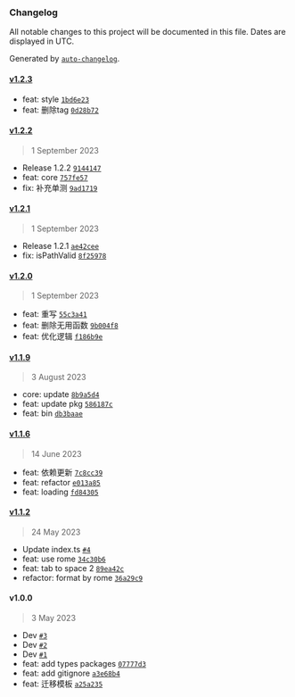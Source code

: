 ### Changelog

All notable changes to this project will be documented in this file. Dates are displayed in UTC.

Generated by [`auto-changelog`](https://github.com/CookPete/auto-changelog).

#### [v1.2.3](https://github.com/binghuis/create-hotpot/compare/v1.2.2...v1.2.3)

- feat: style [`1bd6e23`](https://github.com/binghuis/create-hotpot/commit/1bd6e238f87663df2e0c29c3aa9ad36ed047a669)
- feat: 删除tag [`0d28b72`](https://github.com/binghuis/create-hotpot/commit/0d28b72f58c79a07036e173f149639c231373cf5)

#### [v1.2.2](https://github.com/binghuis/create-hotpot/compare/v1.2.1...v1.2.2)

> 1 September 2023

- Release 1.2.2 [`9144147`](https://github.com/binghuis/create-hotpot/commit/914414734a9a6056d32a557a08939d68d1530ccb)
- feat: core [`757fe57`](https://github.com/binghuis/create-hotpot/commit/757fe572ac35d48edd611fd88de2d3fd9fa8ea0c)
- fix: 补充单测 [`9ad1719`](https://github.com/binghuis/create-hotpot/commit/9ad17193838d32a6ed26f195282f39e73b9509de)

#### [v1.2.1](https://github.com/binghuis/create-hotpot/compare/v1.2.0...v1.2.1)

> 1 September 2023

- Release 1.2.1 [`ae42cee`](https://github.com/binghuis/create-hotpot/commit/ae42cee13e80ef65e6243404b1098b9db5b7dc54)
- fix: isPathValid [`8f25978`](https://github.com/binghuis/create-hotpot/commit/8f259783686718dcaaf568ed2b32ca66a77fb1a7)

#### [v1.2.0](https://github.com/binghuis/create-hotpot/compare/v1.1.9...v1.2.0)

> 1 September 2023

- feat: 重写 [`55c3a41`](https://github.com/binghuis/create-hotpot/commit/55c3a41d5f6d9b3a8376ee583d34924806ea1a49)
- feat: 删除无用函数 [`9b004f8`](https://github.com/binghuis/create-hotpot/commit/9b004f8694dca251576951e49c72ff8ce8b9958b)
- feat: 优化逻辑 [`f186b9e`](https://github.com/binghuis/create-hotpot/commit/f186b9e323dee15e63a5bc47eb229a93bdbe6298)

#### [v1.1.9](https://github.com/binghuis/create-hotpot/compare/v1.1.6...v1.1.9)

> 3 August 2023

- core: update [`8b9a5d4`](https://github.com/binghuis/create-hotpot/commit/8b9a5d47470700ff80f6f0975ea621f746720961)
- feat: update pkg [`586187c`](https://github.com/binghuis/create-hotpot/commit/586187cf6ae56aa1b425e7588c5b390b71bb029b)
- feat: bin [`db3baae`](https://github.com/binghuis/create-hotpot/commit/db3baae5d3ea2538e9be40708e50cd66744283ca)

#### [v1.1.6](https://github.com/binghuis/create-hotpot/compare/v1.1.2...v1.1.6)

> 14 June 2023

- feat: 依赖更新 [`7c8cc39`](https://github.com/binghuis/create-hotpot/commit/7c8cc39a4f8b1bbfb49199d353902254d31a4644)
- feat: refactor [`e013a85`](https://github.com/binghuis/create-hotpot/commit/e013a85c192d3db32ae92d0bcfc1e946e5a0bb3e)
- feat: loading [`fd84305`](https://github.com/binghuis/create-hotpot/commit/fd84305e6d62229510958bf9da2a9a3c23795714)

#### [v1.1.2](https://github.com/binghuis/create-hotpot/compare/v1.0.0...v1.1.2)

> 24 May 2023

- Update index.ts [`#4`](https://github.com/binghuis/create-hotpot/pull/4)
- feat: use rome [`34c30b6`](https://github.com/binghuis/create-hotpot/commit/34c30b6b04e31328117ba1e7d27a2c12225e9030)
- feat: tab to space 2 [`89ea42c`](https://github.com/binghuis/create-hotpot/commit/89ea42cf1c575139dffec923925eeacd13157096)
- refactor: format by rome [`36a29c9`](https://github.com/binghuis/create-hotpot/commit/36a29c94dd06494b4d777882f95fc11eb1c46d2b)

#### v1.0.0

> 3 May 2023

- Dev [`#3`](https://github.com/binghuis/create-hotpot/pull/3)
- Dev [`#2`](https://github.com/binghuis/create-hotpot/pull/2)
- Dev [`#1`](https://github.com/binghuis/create-hotpot/pull/1)
- feat: add types packages [`07777d3`](https://github.com/binghuis/create-hotpot/commit/07777d37761efd2acc5355369885554b922c7ad6)
- feat: add gitignore [`a3e68b4`](https://github.com/binghuis/create-hotpot/commit/a3e68b4e80376e8dcce43d7cfe29c0e40056468b)
- feat: 迁移模板 [`a25a235`](https://github.com/binghuis/create-hotpot/commit/a25a2358617a52762fa3e3b62faaf38430f6eb54)
